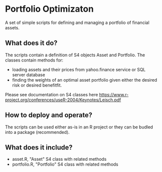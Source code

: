 # Portfolio Optimizaton
A set of simple scripts for defining and managing a portfolio of financial assets.

## What does it do?
The scripts contain a definition of S4 objects Asset and Portfolio. The classes contain methods for: 
- loading assets and their prices from yahoo.finance service or SQL server database
- finding the weights of an optimal asset portfolio given either the desired risk or desired benefitfit.

Please see documentation on S4 classes here https://www.r-project.org/conferences/useR-2004/Keynotes/Leisch.pdf

## How to deploy and operate?
The scripts can be used either as-is in an R project or they can be budled into a package (recommended). 

## What does it include?
- asset.R, "Asset" S4 class with related methods
- portfolio.R, "Portfolio" S4 class with related methods
